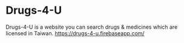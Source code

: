 # Drugs-4-U
Drugs-4-U is a website you can search drugs & medicines which are licensed in Taiwan. 
https://drugs-4-u.firebaseapp.com/
